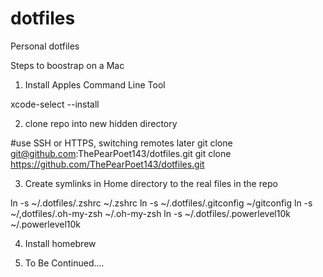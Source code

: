 # dotfiles
Personal dotfiles

Steps to boostrap on a Mac
1. Install Apples Command Line Tool

xcode-select --install

2. clone repo into new hidden directory

#use SSH or HTTPS, switching remotes later
git clone git@github.com:ThePearPoet143/dotfiles.git
git clone https://github.com/ThePearPoet143/dotfiles.git

3. Create symlinks in Home directory to the real files in the repo

ln -s ~/.dotfiles/.zshrc ~/.zshrc
ln -s ~/.dotfiles/.gitconfig ~/gitconfig
ln -s ~/,dotfiles/.oh-my-zsh ~/.oh-my-zsh
ln -s ~/.dotfiles/.powerlevel10k ~/.powerlevel10k


4. Install homebrew

5. To Be Continued....